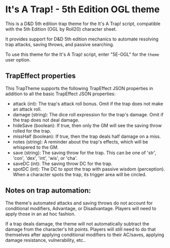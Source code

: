 # It's A Trap! - 5th Edition OGL theme

This is a D&D 5th edition trap theme for the It's A Trap! script, compatible with
the 5th Edition (OGL by Roll20) character sheet.

It provides support for D&D 5th edition mechanics to automate resolving trap
attacks, saving throws, and passive searching.

To use this theme for the It's A Trap! script, enter "5E-OGL" for the ```theme``` user option.

## TrapEffect properties

This TrapTheme supports the following TrapEffect JSON properties in addition
to all the basic TrapEffect JSON properties:
* attack (int): The trap's attack roll bonus. Omit if the trap does not make an attack roll.
* damage (string): The dice roll expression for the trap's damage. Omit if the trap does not deal damage.
* hideSave (boolean): If true, then only the GM will see the saving throw rolled for the trap.
* missHalf (boolean): If true, then the trap deals half damage on a miss.
* notes (string): A reminder about the trap's effects, which will be whispered to the GM.
* save (string): The saving throw for the trap. This can be one of 'str', 'con', 'dex', 'int', 'wis', or 'cha'.
* saveDC (int): The saving throw DC for the trap.
* spotDC (int): The DC to spot the trap with passive wisdom (perception). When a character spots the trap, its trigger area will be circled.

## Notes on trap automation:
The theme's automated attacks and saving throws do not account for conditional
modifiers, Advantage, or Disadvantage. Players will need to apply those in an
ad hoc fashion.

If a trap deals damage, the theme will not automatically subtract
the damage from the character's hit points. Players will still need to do that
themselves after applying conditional modifiers to their AC/saves,
applying damage resistance, vulnerability, etc..
